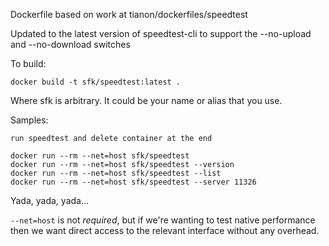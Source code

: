 Dockerfile based on work at tianon/dockerfiles/speedtest

Updated to the latest version of speedtest-cli to support the --no-upload and --no-download switches

To build:

`docker build -t sfk/speedtest:latest .`

Where sfk is arbitrary.  It could be your name or alias that you use.

Samples:

    run speedtest and delete container at the end

    docker run --rm --net=host sfk/speedtest
    docker run --rm --net=host sfk/speedtest --version
    docker run --rm --net=host sfk/speedtest --list
    docker run --rm --net=host sfk/speedtest --server 11326

Yada, yada, yada...

`--net=host` is not _required_, but if we're wanting to test native performance then we want direct access to the relevant interface without any overhead.
